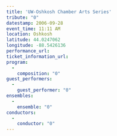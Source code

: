 ```yaml
---
title: 'UW-Oshkosh Chamber Arts Series'
tribute: "0"
datestamp: 2006-09-28
event_time: 11:11 AM
location: Oshkosh
latitude: 44.0247062
longitude: -88.5426136
performance_url: 
ticket_information_url: 
program: 
  -
    composition: "0"
guest_performers: 
  -
    guest_performer: "0"
ensembles: 
  -
    ensemble: "0"
conductors: 
  -
    conductor: "0"
---
```

